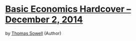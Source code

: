 # [Basic Economics Hardcover – December 2, 2014](https://www.amazon.com/Basic-Economics-Thomas-Sowell/dp/0465060730)

by [Thomas Sowell](https://www.amazon.com/Thomas-Sowell/e/B00J5BK55K/ref=dp_byline_cont_book_1) (Author)